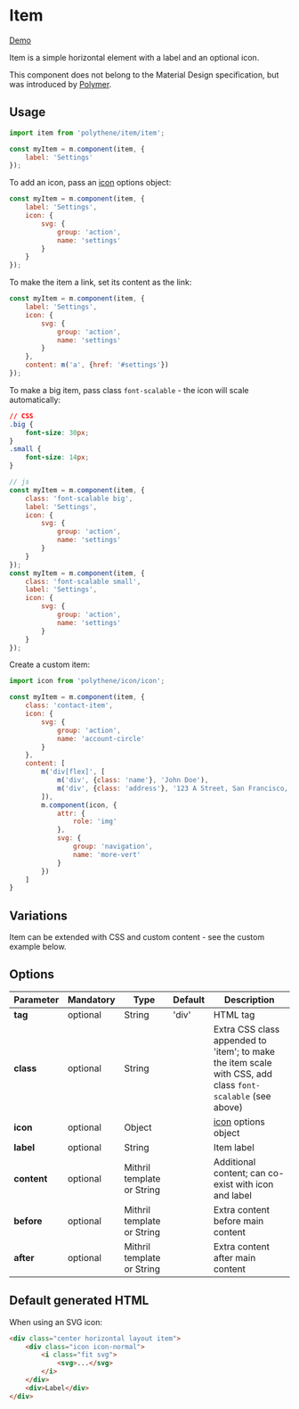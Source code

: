 # Item

<a class="btn-demo" href="http://arthurclemens.github.io/Polythene-examples/index.html#/item">Demo</a>

Item is a simple horizontal element with a label and an optional icon.

This component does not belong to the Material Design specification, but was introduced by <a href="https://www.polymer-project.org/0.5/docs/elements/core-item.html" target="_blank">Polymer</a>.


## Usage

~~~javascript
import item from 'polythene/item/item';

const myItem = m.component(item, {
    label: 'Settings'
});
~~~

To add an icon, pass an [icon](#icon) options object:

~~~javascript
const myItem = m.component(item, {
	label: 'Settings',
    icon: {
        svg: {
            group: 'action',
            name: 'settings'
        }
    }
});
~~~

To make the item a link, set its content as the link:

~~~javascript
const myItem = m.component(item, {
	label: 'Settings',
    icon: {
        svg: {
            group: 'action',
            name: 'settings'
        }
    },
    content: m('a', {href: '#settings'})
});
~~~

To make a big item, pass class `font-scalable` - the icon will scale automatically:

~~~css
// CSS
.big {
	font-size: 30px;
}
.small {
	font-size: 14px;
}
~~~

~~~javascript
// js
const myItem = m.component(item, {
	class: 'font-scalable big',
	label: 'Settings',
    icon: {
        svg: {
            group: 'action',
            name: 'settings'
        }
    }
});
const myItem = m.component(item, {
	class: 'font-scalable small',
	label: 'Settings',
    icon: {
        svg: {
            group: 'action',
            name: 'settings'
        }
    }
});
~~~

Create a custom item:

~~~javascript
import icon from 'polythene/icon/icon';

const myItem = m.component(item, {
    class: 'contact-item',
    icon: {
        svg: {
            group: 'action',
            name: 'account-circle'
        }
    },
    content: [
        m('div[flex]', [
            m('div', {class: 'name'}, 'John Doe'),
            m('div', {class: 'address'}, '123 A Street, San Francisco, CA')
        ]),
        m.component(icon, {
            attr: {
                role: 'img'
            },
            svg: {
                group: 'navigation',
                name: 'more-vert'
            }
        })
    ]
}
~~~

## Variations

Item can be extended with CSS and custom content - see the custom example below.


## Options

| **Parameter** |  **Mandatory** | **Type** | **Default** | **Description** |
| ------------- | -------------- | -------- | ----------- | --------------- |
| **tag** | optional | String | 'div' | HTML tag |
| **class** | optional | String |  | Extra CSS class appended to 'item'; to make the item scale with CSS, add class `font-scalable` (see above) |
| **icon** | optional | Object |  | [icon](#icon) options object |
| **label** | optional | String | | Item label |
| **content** | optional | Mithril template or String | | Additional content; can co-exist with icon and label |
| **before** | optional | Mithril template or String | | Extra content before main content |
| **after** | optional | Mithril template or String | | Extra content after main content |


## Default generated HTML

When using an SVG icon:

~~~html
<div class="center horizontal layout item">
    <div class="icon icon-normal">
        <i class="fit svg">
            <svg>...</svg>
        </i>
    </div>
    <div>Label</div>
</div>
~~~

